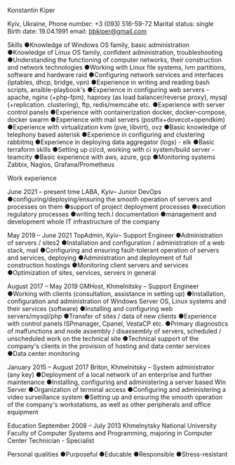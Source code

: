 Konstantin Kiper

Kyiv, Ukraine,
Phone number: +3 (093) 516-59-72
Marital status: single
Birth date: 19.04.1991
email: bbkiper@gmail.com

Skills
●Knowledge of Windows OS family, basic administration
●Knowledge of Linux OS family, confident administration, troubleshooting
●Understanding the functioning of computer networks, their construction and network
technologies
●Working with Linux file systems, lvm partitions, software and hardware raid
●Configuring network services and interfaces (iptables, dhcp, bridge, vpn)
●Experience in writing and reading bash scripts, ansible-playbook's
●Experience in configuring web servers - apache, nginx (+php-fpm), haproxy (as load
balancer/reverse proxy), mysql (+replication. clustering), ftp, redis/memcahe etc.
●Experience with server control panels
●Experience with containerization docker, docker-compose, docker swarm
●Experience with mail servers (postfix+dovecot+opendkim)
●Experience with virtualization kvm (pve, libvirt), ovz
●Basic knowledge of telephony based asterisk
●Experience in configuring and clustering rabbitmq
●Experience in deploying data aggregator (logs) - elk
●Basic terraform skills
●Setting up ci/cd, working with ci system/build server - teamcity
●Basic experience with aws, azure, gcp
●Monitoring systems Zabbix, Nagios, Grafana/Prometheus

Work experience

June 2021 – present time
LABA, Kyiv– Junior DevOps
●configuring/deploying/ensuring the smooth operation of servers and processes on them
●support of project deployment processes
●execution regulatory processes
●writing tech.l documentation
●management and development whole IT infrastructure of the company

May 2019 – June 2021
TopAdmin, Kyiv– Support Engineer
●Administration of servers / sites2
●Installation and configuration / administration of a web stack, mail
●Configuring and ensuring fault-tolerant operation of servers and services, deploying
●Administration and deployment of full construction hostings
●Monitoring client servers and services
●Optimization of sites, services, servers in general

August 2017 – May 2019
GMHost, Khmelnitsky – Support Engineer
●Working with clients (consultation, assistance in setting up)
●Installation, configuration and administration of Windows Server OS, Linux systems and their services (software)
●Installing and configuring web servers/mysql/php
●Transfer of sites / data of new clients
●Experience with control panels ISPmanager, Cpanel, VestaCP etc.
●Primary diagnostics of malfunctions and node assembly / disassembly of servers, scheduled / unscheduled work on the technical site
●Technical support of the company's clients in the provision of hosting and data center services
●Data center monitoring

January 2015 – August 2017
Briton, Khmelnitsky – System administrator (any key)
●Deployment of a local network of an enterprise and further maintenance
●Installing, configuring and administering a server based Win Server
●Organization of terminal access
●Configuring and administering a video surveillance system
●Setting up and ensuring the smooth operation of the company's workstations, as well as other peripherals and office equipment

Education
September 2008 – July 2013
Khmelnytsky National University
Faculty of Computer Systems and Programming, majoring in Computer Center Technician - Specialist

Personal qualities
●Purposeful
●Educable
●Responsible
●Stress-resistant
